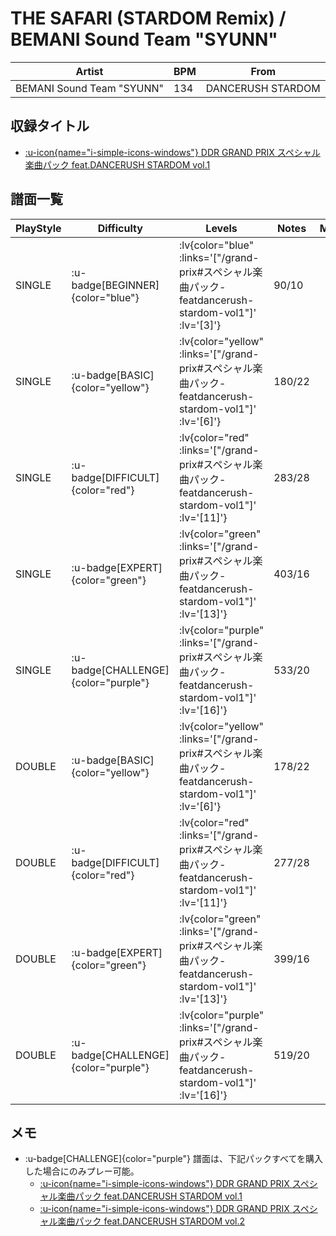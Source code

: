 # THE SAFARI (STARDOM Remix) / BEMANI Sound Team "SYUNN"

|Artist|BPM|From|
|------|---|----|
|BEMANI Sound Team "SYUNN"|134|DANCERUSH STARDOM|

## 収録タイトル

- [ :u-icon{name="i-simple-icons-windows"} DDR GRAND PRIX スペシャル楽曲パック feat.DANCERUSH STARDOM vol.1](/grand-prix#スペシャル楽曲パック-featdancerush-stardom-vol1)

## 譜面一覧

|PlayStyle|Difficulty|Levels|Notes|Movie|
|---------|----------|------|-----|-----|
|SINGLE| :u-badge[BEGINNER]{color="blue"} | :lv{color="blue" :links='["/grand-prix#スペシャル楽曲パック-featdancerush-stardom-vol1"]' :lv='[3]'} |90/10||
|SINGLE| :u-badge[BASIC]{color="yellow"} | :lv{color="yellow" :links='["/grand-prix#スペシャル楽曲パック-featdancerush-stardom-vol1"]' :lv='[6]'} |180/22||
|SINGLE| :u-badge[DIFFICULT]{color="red"} | :lv{color="red" :links='["/grand-prix#スペシャル楽曲パック-featdancerush-stardom-vol1"]' :lv='[11]'} |283/28||
|SINGLE| :u-badge[EXPERT]{color="green"} | :lv{color="green" :links='["/grand-prix#スペシャル楽曲パック-featdancerush-stardom-vol1"]' :lv='[13]'} |403/16||
|SINGLE| :u-badge[CHALLENGE]{color="purple"} | :lv{color="purple" :links='["/grand-prix#スペシャル楽曲パック-featdancerush-stardom-vol1"]' :lv='[16]'} |533/20||
|DOUBLE| :u-badge[BASIC]{color="yellow"} | :lv{color="yellow" :links='["/grand-prix#スペシャル楽曲パック-featdancerush-stardom-vol1"]' :lv='[6]'} |178/22||
|DOUBLE| :u-badge[DIFFICULT]{color="red"} | :lv{color="red" :links='["/grand-prix#スペシャル楽曲パック-featdancerush-stardom-vol1"]' :lv='[11]'} |277/28||
|DOUBLE| :u-badge[EXPERT]{color="green"} | :lv{color="green" :links='["/grand-prix#スペシャル楽曲パック-featdancerush-stardom-vol1"]' :lv='[13]'} |399/16||
|DOUBLE| :u-badge[CHALLENGE]{color="purple"} | :lv{color="purple" :links='["/grand-prix#スペシャル楽曲パック-featdancerush-stardom-vol1"]' :lv='[16]'} |519/20||

## メモ

- :u-badge[CHALLENGE]{color="purple"} 譜面は、下記パックすべてを購入した場合にのみプレー可能。
  - [ :u-icon{name="i-simple-icons-windows"} DDR GRAND PRIX スペシャル楽曲パック feat.DANCERUSH STARDOM vol.1](/grand-prix#スペシャル楽曲パック-featdancerush-stardom-vol1)
  - [ :u-icon{name="i-simple-icons-windows"} DDR GRAND PRIX スペシャル楽曲パック feat.DANCERUSH STARDOM vol.2](/grand-prix#スペシャル楽曲パック-featdancerush-stardom-vol2)
